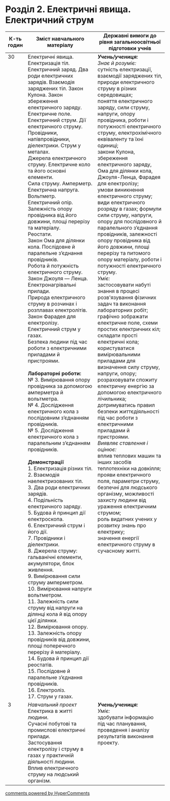 <div id="hypercomments_widget" class="js-hypercomments-widget invisible"></div>

# Розділ 2. Електричні явища. Електричний струм

<table>
  <tr>
    <td width="10%" align="center"><b>К-ть годин</b></td>
    <td width="45%" align="center"><b>Зміст навчального матеріалу</b></td>
    <td width="45%" align="center"><b>Державні вимоги до рівня загальноосвітньої підготовки учнів</b></td>
  </tr>
<tbody>
  <tr>
<td width="10%" style="vertical-align:top !important;">30</td>
    <td width="45%" style="vertical-align:top !important;">
Електричні явища. Електризація тіл. Електричний заряд. Два роди електричних зарядів. Взаємодія заряджених тіл. Закон Кулона. Закон збереження електричного заряду.<br>
Електричне поле. Електричний струм. Дії електричного струму. Провідники, напівпровідники, діелектрики. Струм у металах. <br>
Джерела електричного струму. Електричне коло та його основні елементи. <br>
Сила струму. Амперметр. <br>
Електрична напруга. Вольтметр.<br>
Електричний опір. Залежність опору провідника від його довжини, площі перерізу та матеріалу. <br>
Реостати.<br>
Закон Ома для ділянки кола. Послідовне й паралельне з’єднання провідників.<br>
Робота й потужність електричного струму. Закон Джоуля — Ленца. Електронагрівальні прилади. <br>
Природа електричного струму в розчинах і розплавах електролітів. Закон Фарадея для електролізу. <br>
Електричний струм у газах. <br>
Безпека людини під час роботи з електричними приладами й пристроями.  <br>
<br>
<b>Лабораторні роботи:</b><br>
№ 3. Вимірювання опору провідника за допомогою амперметра й вольтметра.<br>
№ 4. Дослідження електричного кола з послідовним з’єднанням провідників. <br>
№ 5. Дослідження електричного кола з паралельним з’єднанням провідників.<br>
<br>
<b>Демонстрації</b><br>
1. Електризація різних тіл.<br>
2. Взаємодія наелектризованих тіл. <br>
3. Два роди електричних зарядів.<br>
4. Подільність електричного заряду.<br>
5. Будова й принцип дії електроскопа. <br>
6. Електричний струм і його дії.<br>
7. Провідники і діелектрики.<br>
8. Джерела струму: гальванічні елементи, акумулятори, блок живлення.<br>
9. Вимірювання сили струму амперметром.<br>
10. Вимірювання напруги вольтметром.<br>
11. Залежність сили струму від напруги на ділянці кола й від опору цієї ділянки.<br>
12. Вимірювання опору.<br>
13. Залежність опору провідників від довжини, площі поперечного перерізу й матеріалу.<br>
14. Будова й принцип дії реостатів.<br>
15. Послідовне й паралельне з’єднання провідників.<br>
16. Електроліз.<br>
17. Струм у газах.
</td>
    <td width="45%" style="vertical-align:top !important;">
<i><b>Учень/учениця:</b></i><br>
<i>Знає й розуміє:</i> <br>
сутність електризації, взаємодії заряджених тіл, природи електричного струму в різних середовищах; <br>
поняття електричного заряду, сили струму, напруги,  опору провідника, роботи і потужності електричного струму, електрохімічного еквіваленту та їхні одиниці; <br>
закони Кулона, збереження електричного заряду, Ома для ділянки кола, Джоуля-Ленца, Фарадея для електролізу; <br>
умови виникнення електричного струму; <br>
види електричного розряду в газах;  формули сили струму, напруги, опору для послідовного й паралельного з’єднання провідників, залежності опору провідника від його довжини, площі перерізу та питомого опору матеріалу, роботи і потужності електричного струму.<br>
<i>Уміє: </i><br>
застосовувати набуті знання в процесі розв'язування фізичних задач та виконання лабораторних робіт;<br> 
графічно зображати електричне поле, схеми простих електричних кіл; <br>
складати прості електричні кола; <br>
користуватися вимірювальними приладами для визначення силу струму, напруги, опору; <br>
розраховувати спожиту електричну енергію за допомогою електричного лічильника; <br>
дотримуватись правил безпеки життєдіяльності під час роботи з електричними приладами й пристроями. <br>
<i>Виявляє ставлення і  оцінює:</i> <br>
вплив теплових машин та інших засобів теплотехніки на довкілля; <br>
прояви електричного поля, параметри струму, безпечні для людського організму, можливості захисту людини від ураження електричним струмом; <br>
роль видатних учених у розвитку знань про електрику; <br>
значення енергії електричного струму в сучасному житті.
</td>
  </tr>
  <tr>
<td width="10%" style="vertical-align:top !important;">3</td>
    <td width="45%" style="vertical-align:top !important;">
<i>Навчальний проект</i><br>
Електрика в житті людини.<br>
Сучасні побутові та промислові електричні прилади. <br>
Застосування електролізу і струму в газах у практичній діяльності людини.<br>
Вплив електричного струму на людський організм.
</td>
    <td width="45%" style="vertical-align:top !important;">
<i><b>Учень/учениця:</b></i><br>
<i>Уміє: </i><br>
здобувати інформацію під час планування, проведення і аналізу результатів виконання проекту.
  </tr>  
</tbody>
</table>

<div class="js-hypercomments-container">
<a href="http://hypercomments.com" class="hc-link" title="comments widget">comments powered by HyperComments</a>
</div>